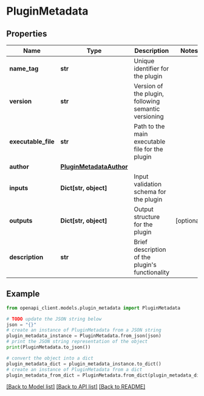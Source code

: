 # PluginMetadata


## Properties

Name | Type | Description | Notes
------------ | ------------- | ------------- | -------------
**name_tag** | **str** | Unique identifier for the plugin | 
**version** | **str** | Version of the plugin, following semantic versioning | 
**executable_file** | **str** | Path to the main executable file for the plugin | 
**author** | [**PluginMetadataAuthor**](PluginMetadataAuthor.md) |  | 
**inputs** | **Dict[str, object]** | Input validation schema for the plugin | 
**outputs** | **Dict[str, object]** | Output structure for the plugin | [optional] 
**description** | **str** | Brief description of the plugin&#39;s functionality | 

## Example

```python
from openapi_client.models.plugin_metadata import PluginMetadata

# TODO update the JSON string below
json = "{}"
# create an instance of PluginMetadata from a JSON string
plugin_metadata_instance = PluginMetadata.from_json(json)
# print the JSON string representation of the object
print(PluginMetadata.to_json())

# convert the object into a dict
plugin_metadata_dict = plugin_metadata_instance.to_dict()
# create an instance of PluginMetadata from a dict
plugin_metadata_from_dict = PluginMetadata.from_dict(plugin_metadata_dict)
```
[[Back to Model list]](../README.md#documentation-for-models) [[Back to API list]](../README.md#documentation-for-api-endpoints) [[Back to README]](../README.md)


